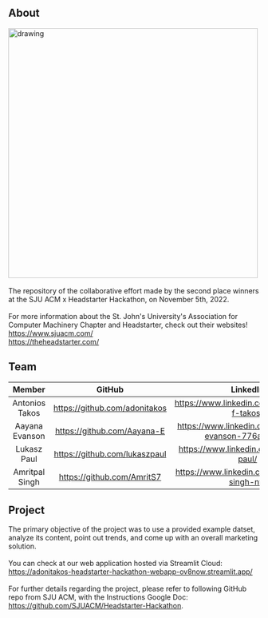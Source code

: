 ## About
<img src="https://user-images.githubusercontent.com/56283137/200151286-26151e78-ea22-4310-b768-8d6947b40c34.png" alt="drawing" style="width:500px;"/> <br><br>
The repository of the collaborative effort made by the second place winners at the SJU ACM x Headstarter Hackathon, on November 5th, 2022. <br><br>
For more information about the St. John's University's Association for Computer Machinery Chapter and Headstarter, check out their websites!<br>
https://www.sjuacm.com/ <br>
https://theheadstarter.com/

## Team
|    **Member**    |           **GitHub**          |                      **LinkedIn**                     |
|:----------------:|:-----------------------------:|:-----------------------------------------------------:|
| Antonios Takos | https://github.com/adonitakos |     https://www.linkedin.com/in/antonios-f-takos/     |
| Aayana Evanson |  https://github.com/Aayana-E  | https://www.linkedin.com/in/aayana-evanson-776a70197/ |
|   Lukasz Paul  | https://github.com/lukaszpaul |        https://www.linkedin.com/in/lukasz-paul/       |
| Amritpal Singh |   https://github.com/AmritS7  |     https://www.linkedin.com/in/amritpal-singh-ny/    |

## Project
The primary objective of the project was to use a provided example datset, analyze its content, point out trends, and come up with an overall marketing solution. <br> <br>
You can check at our web application hosted via Streamlit Cloud: https://adonitakos-headstarter-hackathon-webapp-ov8now.streamlit.app/ <br> <br>
For further details regarding the project, please refer to following GitHub repo from SJU ACM, with the Instructions Google Doc: https://github.com/SJUACM/Headstarter-Hackathon.
